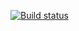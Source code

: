 [![Build status](https://ci.appveyor.com/api/projects/status/1cw5bv2jcfin2t9j?svg=true)](https://ci.appveyor.com/project/Slava-82/dz1-2)
